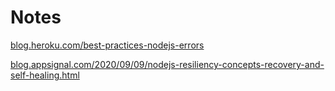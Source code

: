 # Notes

[blog.heroku.com/best-practices-nodejs-errors](https://blog.heroku.com/best-practices-nodejs-errors)

[blog.appsignal.com/2020/09/09/nodejs-resiliency-concepts-recovery-and-self-healing.html](https://blog.appsignal.com/2020/09/09/nodejs-resiliency-concepts-recovery-and-self-healing.html)

